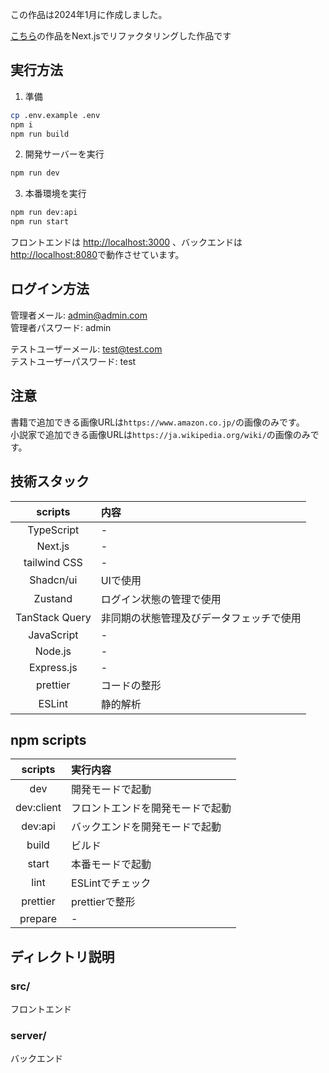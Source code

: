 この作品は2024年1月に作成しました。

[こちら](https://github.com/shikano35/readers-php-app)の作品をNext.jsでリファクタリングした作品です

## 実行方法

1. 準備

```bash
cp .env.example .env
npm i
npm run build
```

2. 開発サーバーを実行

```bash
npm run dev
```

3. 本番環境を実行

```bash
npm run dev:api
npm run start
```

フロントエンドは [http://localhost:3000](http://localhost:3000) 、バックエンドは [http://localhost:8080](http://localhost:8080)で動作させています。

## ログイン方法

管理者メール: admin@admin.com
<br>
管理者パスワード: admin

テストユーザーメール: test@test.com
<br>
テストユーザーパスワード: test

## 注意

書籍で追加できる画像URLは`https://www.amazon.co.jp/`の画像のみです。
<br>
小説家で追加できる画像URLは`https://ja.wikipedia.org/wiki/`の画像のみです。

## 技術スタック

|    scripts     | 内容                                     |
| :------------: | :--------------------------------------- |
|   TypeScript   | -                                        |
|    Next.js     | -                                        |
|  tailwind CSS  | -                                        |
|   Shadcn/ui    | UIで使用                                 |
|    Zustand     | ログイン状態の管理で使用                 |
| TanStack Query | 非同期の状態管理及びデータフェッチで使用 |
|   JavaScript   | -                                        |
|    Node.js     | -                                        |
|   Express.js   | -                                        |
|    prettier    | コードの整形                             |
|     ESLint     | 静的解析                                 |

## npm scripts

|  scripts   | 実行内容                         |
| :--------: | :------------------------------- |
|    dev     | 開発モードで起動                 |
| dev:client | フロントエンドを開発モードで起動 |
|  dev:api   | バックエンドを開発モードで起動   |
|   build    | ビルド                           |
|   start    | 本番モードで起動                 |
|    lint    | ESLintでチェック                 |
|  prettier  | prettierで整形                   |
|  prepare   | -                                |

## ディレクトリ説明

### src/

フロントエンド

### server/

バックエンド
